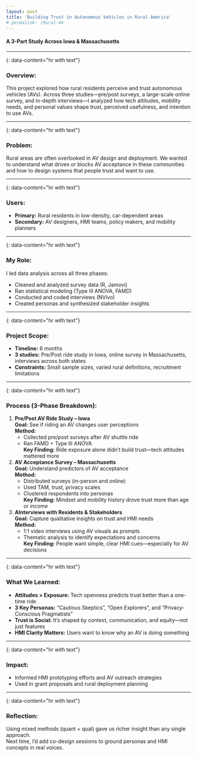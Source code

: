```yaml
---
layout: post
title: 'Building Trust in Autonomous Vehicles in Rural America'
# permalink: /Rural-AV
---
```

#### A 3-Part Study Across Iowa & Massachusetts
---
{: data-content="hr with text"}
### Overview:

This project explored how rural residents perceive and trust autonomous vehicles (AVs). Across three studies—pre/post surveys, a large-scale online survey, and in-depth interviews—I analyzed how tech attitudes, mobility needs, and personal values shape trust, perceived usefulness, and intention to use AVs.

---
{: data-content="hr with text"}
### Problem:

Rural areas are often overlooked in AV design and deployment. We wanted to understand what drives or blocks AV acceptance in these communities and how to design systems that people trust and want to use.

---
{: data-content="hr with text"}
### Users:

- **Primary:** Rural residents in low-density, car-dependent areas
- **Secondary:** AV designers, HMI teams, policy makers, and mobility planners

---
{: data-content="hr with text"}
### My Role:

I led data analysis across all three phases:
- Cleaned and analyzed survey data (R, Jamovi)
- Ran statistical modeling (Type III ANOVA, FAMD)
- Conducted and coded interviews (NVivo)
- Created personas and synthesized stakeholder insights

---
{: data-content="hr with text"}
### Project Scope:

- **Timeline:** 6 months
- **3 studies:** Pre/Post ride study in Iowa, online survey in Massachusetts, interviews across both states
- **Constraints:** Small sample sizes, varied rural definitions, recruitment limitations


---
{: data-content="hr with text"}
### Process (3-Phase Breakdown):

1. **Pre/Post AV Ride Study – Iowa** <br>
    **Goal:** See if riding an AV changes user perceptions <br>
    **Method:** <br>
    - Collected pre/post surveys after AV shuttle ride
    - Ran FAMD + Type III ANOVA <br>
    **Key Finding:** Ride exposure alone didn’t build trust—tech attitudes mattered more
2. **AV Acceptance Survey – Massachusetts** <br>
    **Goal:** Understand predictors of AV acceptance <br>
    **Method:**<br>
    - Distributed surveys (in-person and online)
    - Used TAM, trust, privacy scales
    - Clustered respondents into personas <br>
    **Key Finding:** Mindset and mobility history drove trust more than age or income
3. **AInterviews with Residents & Stakeholders** <br>
    **Goal:** Capture qualitative insights on trust and HMI needs <br>
    **Method:**<br>
    - 1:1 video interviews using AV visuals as prompts
    - Thematic analysis to identify expectations and concerns <br>
    **Key Finding:** People want simple, clear HMI cues—especially for AV decisions


---
{: data-content="hr with text"}

### What We Learned:
- **Attitudes > Exposure:** Tech openness predicts trust better than a one-time ride
- **3 Key Personas:** “Cautious Skeptics”, “Open Explorers”, and “Privacy-Conscious Pragmatists”
- **Trust is Social:** It’s shaped by context, communication, and equity—not just features
- **HMI Clarity Matters:** Users want to know why an AV is doing something

---
{: data-content="hr with text"}

### Impact:

- Informed HMI prototyping efforts and AV outreach strategies
- Used in grant proposals and rural deployment planning


---
{: data-content="hr with text"}

### Reflection: 

Using mixed methods (quant + qual) gave us richer insight than any single approach. <br>
Next time, I’d add co-design sessions to ground personas and HMI concepts in real voices.

